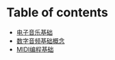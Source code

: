 # Table of contents

* [电子音乐基础](README.md)
* [数字音频基础概念](digital_audio_basic.md)
* [MIDI编程基础](midi_develop_basic.md)

